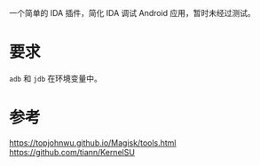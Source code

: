 一个简单的 IDA 插件，简化 IDA 调试 Android 应用，暂时未经过测试。

# 要求

`adb` 和 `jdb` 在环境变量中。

# 参考

https://topjohnwu.github.io/Magisk/tools.html
https://github.com/tiann/KernelSU